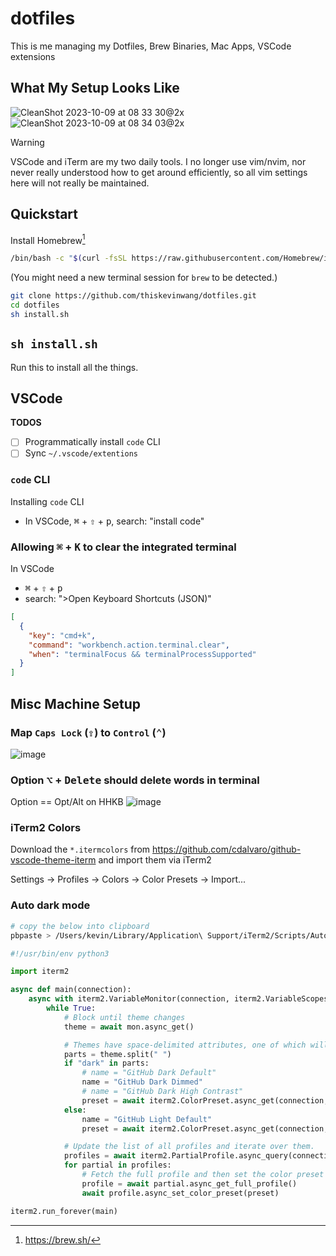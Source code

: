# dotfiles

This is me managing my Dotfiles, Brew Binaries, Mac Apps, VSCode extensions

## What My Setup Looks Like

![CleanShot 2023-10-09 at 08 33 30@2x](https://github.com/thiskevinwang/dotfiles/assets/26389321/d753b088-1519-4fb7-b838-4505bbe39ec5#gh-light-mode-only)
![CleanShot 2023-10-09 at 08 34 03@2x](https://github.com/thiskevinwang/dotfiles/assets/26389321/7a9b20d3-016f-47e2-9c1f-104a411fb2e4#gh-dark-mode-only)

> [!WARNING]
>
> VSCode and iTerm are my two daily tools. I no longer use vim/nvim, nor never really understood how to get around efficiently, so all vim settings here will not really be maintained.

## Quickstart

Install Homebrew[^brew]

[^brew]: https://brew.sh/

```bash
/bin/bash -c "$(curl -fsSL https://raw.githubusercontent.com/Homebrew/install/HEAD/install.sh)"
```

(You might need a new terminal session for `brew` to be detected.)

```bash
git clone https://github.com/thiskevinwang/dotfiles.git
cd dotfiles
sh install.sh
```

## `sh install.sh`

Run this to install all the things.

## VSCode

**TODOS**

- [ ] Programmatically install `code` CLI
- [ ] Sync `~/.vscode/extentions`

### `code` CLI

Installing `code` CLI

- In VSCode, <kbd>⌘</kbd> + <kbd>⇧</kbd> + <kbd>p</kbd>, search: "install code"

### Allowing <kbd>⌘</kbd> + <kbd>K</kbd> to clear the integrated terminal

In VSCode

- <kbd>⌘</kbd> + <kbd>⇧</kbd> + <kbd>p</kbd>
- search: ">Open Keyboard Shortcuts (JSON)"

```json
[
  {
    "key": "cmd+k",
    "command": "workbench.action.terminal.clear",
    "when": "terminalFocus && terminalProcessSupported"
  }
]
```

## Misc Machine Setup

### Map `Caps Lock` (<kbd>⇪</kbd>) to `Control` (<kbd>⌃</kbd>)

![image](https://user-images.githubusercontent.com/26389321/131413420-45915f24-b0d9-4107-9205-2a2bc9e795d8.png)

### Option <kbd>⌥</kbd> + <kbd>Delete</kbd> should delete words in terminal

Option == Opt/Alt on HHKB
![image](https://user-images.githubusercontent.com/26389321/131890471-e80c74f4-2876-4390-bd80-1209618a0619.png)

### iTerm2 Colors

Download the `*.itermcolors` from https://github.com/cdalvaro/github-vscode-theme-iterm and import them via iTerm2

Settings → Profiles → Colors → Color Presets → Import...

### Auto dark mode

```bash
# copy the below into clipboard
pbpaste > /Users/kevin/Library/Application\ Support/iTerm2/Scripts/AutoLaunch/auto_dark_mode.py
```

```python
#!/usr/bin/env python3

import iterm2

async def main(connection):
    async with iterm2.VariableMonitor(connection, iterm2.VariableScopes.APP, "effectiveTheme", None) as mon:
        while True:
            # Block until theme changes
            theme = await mon.async_get()

            # Themes have space-delimited attributes, one of which will be light or dark.
            parts = theme.split(" ")
            if "dark" in parts:
                # name = "GitHub Dark Default"
                name = "GitHub Dark Dimmed"
                # name = "GitHub Dark High Contrast"
                preset = await iterm2.ColorPreset.async_get(connection, name)
            else:
                name = "GitHub Light Default"
                preset = await iterm2.ColorPreset.async_get(connection, name)

            # Update the list of all profiles and iterate over them.
            profiles = await iterm2.PartialProfile.async_query(connection)
            for partial in profiles:
                # Fetch the full profile and then set the color preset in it.
                profile = await partial.async_get_full_profile()
                await profile.async_set_color_preset(preset)

iterm2.run_forever(main)
```
